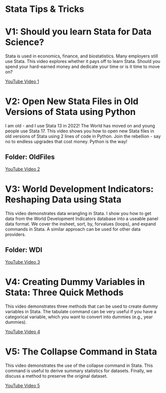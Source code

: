 # Stata Tips & Tricks

# V1: Should you learn Stata for Data Science?
Stata is used in economics, finance, and biostatistics. Many employers still use Stata. This video explores whether it pays off to learn Stata. Should you spend your hard-earned money and dedicate your time or is it time to move on?

[YouTube Video 1](https://youtu.be/9Y1bsmcz1UU)


# V2: Open New Stata Files in Old Versions of Stata using Python
I am old - and I use Stata 13 in 2022! The World has moved on and young people use Stata 17. This video shows you how to open new Stata files in old versions of Stata using 2 lines of code in Python. Join the rebellion - say no to endless upgrades that cost money. Python is the way!
## Folder: OldFiles

[YouTube Video 2](https://youtu.be/zVzSix2SZjs)


# V3: World Development Indicators: Reshaping Data using Stata
This video demonstrates data wrangling in Stata. I show you how to get data from the World Development Indicators database into a useable panel data format. We cover the insheet, sort, by, forvalues (loops), and expand commands in Stata. A similar approach can be used for other data providers.
## Folder: WDI

[YouTube Video 3](https://youtu.be/Ao8AjlynzP4)


# V4: Creating Dummy Variables in Stata: Three Quick Methods
This video demonstrates three methods that can be used to create dummy variables in Stata. The tabulate command can be very useful if you have a categorical variable, which you want to convert into dummies (e.g., year dummies).

[YouTube Video 4](https://youtu.be/cZJM5TJi0xs)


# V5: The Collapse Command in Stata
This video demonstrates the use of the collapse command in Stata. This command is useful to derive summary statistics for datasets. Finally, we discuss a method to preserve the original dataset.

[YouTube Video 5](https://youtu.be/woReGf96tl8)
